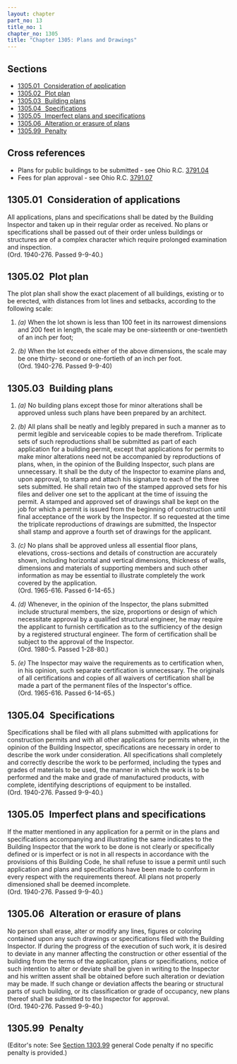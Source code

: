 ```yaml
---
layout: chapter
part_no: 13
title_no: 1
chapter_no: 1305
title: "Chapter 1305: Plans and Drawings"
---
```


## Sections

* [1305.01   Consideration of application](#130501-consideration-of-application)
* [1305.02   Plot plan](#130502-plot-plan)
* [1305.03   Building plans](#130503-building-plans)
* [1305.04   Specifications](#130504-specifications)
* [1305.05   Imperfect plans and specifications](#130505-imperfect-plans-and-specifications)
* [1305.06   Alteration or erasure of plans](#130506-alteration-or-erasure-of-plans)
* [1305.99   Penalty](#130599-penalty)

## Cross references

* Plans for public buildings to be submitted - see Ohio R.C. [3791.04][ORC Section 3791.04]
* Fees for plan approval - see Ohio R.C. [3791.07][ORC Section 3791.07]

## 1305.01   Consideration of applications

All applications, plans and specifications shall be dated by the Building
Inspector and taken up in their regular order as received. No plans or
specifications shall be passed out of their order unless buildings or
structures are of a complex character which require prolonged examination and
inspection.\
(Ord. 1940-276. Passed 9-9-40.)

## 1305.02   Plot plan

The plot plan shall show the exact placement of all buildings, existing or
to be erected, with distances from lot lines and setbacks, according to the
following scale:

1. _(a)_ When the lot shown is less than 100 feet in its narrowest dimensions
and 200 feet in length, the scale may be one-sixteenth or one-twentieth of an
inch per foot;

2. _(b)_ When the lot exceeds either of the above dimensions, the scale may be
one thirty- second or one-fortieth of an inch per foot.\
(Ord. 1940-276. Passed 9-9-40)

## 1305.03   Building plans

1. _(a)_ No building plans except those for minor alterations shall be approved
unless such plans have been prepared by an architect.

2. _(b)_ All plans shall be neatly and legibly prepared in such a manner as to
permit legible and serviceable copies to be made therefrom. Triplicate sets of
such reproductions shall be submitted as part of each application for a
building permit, except that applications for permits to make minor alterations
need not be accompanied by reproductions of plans, when, in the opinion of the
Building Inspector, such plans are unnecessary. It shall be the duty of the
Inspector to examine plans and, upon approval, to stamp and attach his
signature to each of the three sets submitted. He shall retain two of the
stamped approved sets for his files and deliver one set to the applicant at the
time of issuing the permit. A stamped and approved set of drawings shall be
kept on the job for which a permit is issued from the beginning of construction
until final acceptance of the work by the Inspector. If so requested at the
time the triplicate reproductions of drawings are submitted, the Inspector
shall stamp and approve a fourth set of drawings for the applicant.

3. _(c)_ No plans shall be approved unless all essential floor plans,
elevations, cross-sections and details of construction are accurately shown,
including horizontal and vertical dimensions, thickness of walls, dimensions
and materials of supporting members and such other information as may be
essential to illustrate completely the work covered by the application.\
(Ord. 1965-616. Passed 6-14-65.)

4. _(d)_ Whenever, in the opinion of the Inspector, the plans submitted include
structural members, the size, proportions or design of which necessitate
approval by a qualified structural engineer, he may require the applicant to
furnish certification as to the sufficiency of the design by a registered
structural engineer. The form of certification shall be subject to the approval
of the Inspector.\
(Ord. 1980-5. Passed 1-28-80.)

5. _(e)_ The Inspector may waive the requirements as to certification when, in
his opinion, such separate certification is unnecessary. The originals of all
certifications and copies of all waivers of certification shall be made a part
of the permanent files of the Inspector's office.\
(Ord. 1965-616. Passed 6-14-65.)

## 1305.04   Specifications

Specifications shall be filed with all plans submitted with applications for
construction permits and with all other applications for permits where, in the
opinion of the Building Inspector, specifications are necessary in order to
describe the work under consideration. All specifications shall completely and
correctly describe the work to be performed, including the types and grades of
materials to be used, the manner in which the work is to be performed and the
make and grade of manufactured products, with complete, identifying
descriptions of equipment to be installed.\
(Ord. 1940-276. Passed 9-9-40.)

## 1305.05   Imperfect plans and specifications

If the matter mentioned in any application for a permit or in the plans and
specifications accompanying and illustrating the same indicates to the Building
Inspector that the work to be done is not clearly or specifically defined or is
imperfect or is not in all respects in accordance with the provisions of this
Building Code, he shall refuse to issue a permit until such application and
plans and specifications have been made to conform in every respect with the
requirements thereof. All plans not properly dimensioned shall be deemed
incomplete.\
(Ord. 1940-276. Passed 9-9-40.)

## 1305.06   Alteration or erasure of plans

No person shall erase, alter or modify any lines, figures or coloring
contained upon any such drawings or specifications filed with the Building
Inspector. If during the progress of the execution of such work, it is desired
to deviate in any manner affecting the construction or other essential of the
building from the terms of the application, plans or specifications, notice of
such intention to alter or deviate shall be given in writing to the Inspector
and his written assent shall be obtained before such alteration or deviation
may be made. If such change or deviation affects the bearing or structural
parts of such building, or its classification or grade of occupancy, new plans
thereof shall be submitted to the Inspector for approval.\
(Ord. 1940-276. Passed 9-9-40.)

## 1305.99   Penalty

(Editor's note: See [Section 1303.99][CFCO 1303.99] general Code penalty if no
specific penalty is provided.)

[CFCO 1303.99]:</chapters/chapter-1303-inspections-enforcement-and-penalty/#130399-general-code-penalty>
[ORC Section 3791.04]:<https://codes.ohio.gov/ohio-revised-code/section-3791.04>
[ORC Section 3791.07]:<https://codes.ohio.gov/ohio-revised-code/section-3791.07>
